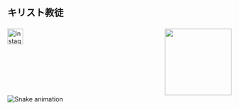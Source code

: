 <h2 align="left">キリスト教徒</h2>

###

<div align="center">
</div>

###

<img align="right" height="150" src="https://www.gifcen.com/wp-content/uploads/2023/07/batman-gif-5.gif"  />

###

<div align="left">
</div>

###

<div align="left">
  <img src="https://img.shields.io/static/v1?message=Instagram&logo=instagram&label=&color=E4405F&logoColor=white&labelColor=&style=for-the-badge" height="35" alt="instagram logo"  />
</div>

###

<br clear="both">

<img src="https://raw.githubusercontent.com/cristianrbs/cristianrbs/output/snake.svg" alt="Snake animation" />

###
